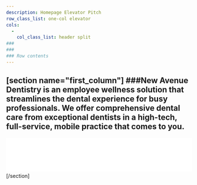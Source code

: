 ```yaml
---
description: Homepage Elevator Pitch
row_class_list: one-col elevator
cols:
  -
    col_class_list: header split
###
###
### Row contents
---
```

[section name="first_column"]
###New Avenue Dentistry is an employee wellness solution that streamlines the dental experience for busy professionals. We offer comprehensive dental care from exceptional dentists in a high-tech, full-service, mobile practice that comes to you.
---
![New Avenue Dentistry](../../images/icon/time.svg)
[/section]
